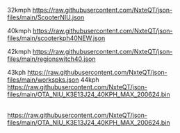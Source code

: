 32kmph
https://raw.githubusercontent.com/NxteQT/json-files/main/ScooterNIU.json

40kmph
https://raw.githubusercontent.com/NxteQT/json-files/main/scooterkph40NEW.json

42kmph 
https://raw.githubusercontent.com/NxteQT/json-files/main/regionswitch40.json

43kph
https://raw.githubusercontent.com/NxteQT/json-files/main/workspks.json
 44kph
 https://raw.githubusercontent.com/NxteQT/json-files/main/OTA_NIU_K3E13J24_40KPH_MAX_200624.bin

\
https://raw.githubusercontent.com/NxteQT/json-files/main/OTA_NIU_K3E13J24_40KPH_MAX_200624.bin
